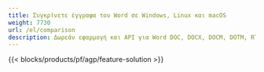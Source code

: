 ```yaml
---
title: Συγκρίνετε έγγραφα του Word σε Windows, Linux και macOS 
weight: 7730
url: /el/comparison
description: Δωρεάν εφαρμογή και API για Word DOC, DOCX, DOCM, DOTM, RTF, DOT και σύγκριση ODT
---
```


{{< blocks/products/pf/agp/feature-solution >}} 

